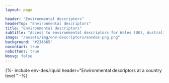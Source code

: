 ```yaml
---
layout: page

header: "Environmental descriptors"
headerTop: "Environmental descriptors"
title: "Environmental descriptors"
subtitle: "Access to environmental descriptors for Wales (UK), Australia and Papua New Guinea"
image: "/assets/img/env-descriptors/envdes-png.png"
background: "#234665"
nocontact: true
nobuttons: true
Nosvg: false
---
```


{%-
include env-des.liquid
header="Environmental descriptors at a country level "
-%}
